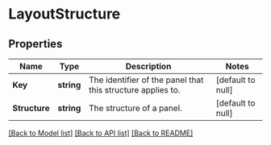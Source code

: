 # LayoutStructure

## Properties
Name | Type | Description | Notes
------------ | ------------- | ------------- | -------------
**Key** | **string** | The identifier of the panel that this structure applies to. | [default to null]
**Structure** | **string** | The structure of a panel. | [default to null]

[[Back to Model list]](../README.md#documentation-for-models) [[Back to API list]](../README.md#documentation-for-api-endpoints) [[Back to README]](../README.md)

